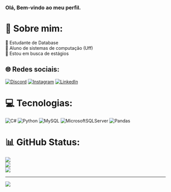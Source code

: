 ### Olá, Bem-vindo ao meu perfil.

# 💫 Sobre mim:
🎲 Estudante de Database<br>🏫 Aluno de sistemas de computação (Uff)<br>💼 Estou em busca de estágios


## 🌐 Redes sociais:
[![Discord](https://img.shields.io/badge/Discord-%237289DA.svg?logo=discord&logoColor=white)](https://discord.gg/GabrielGB#2801) [![Instagram](https://img.shields.io/badge/Instagram-%23E4405F.svg?logo=Instagram&logoColor=white)](https://instagram.com/https://www.instagram.com/gabriel.amr_/) [![LinkedIn](https://img.shields.io/badge/LinkedIn-%230077B5.svg?logo=linkedin&logoColor=white)](https://linkedin.com/in/https://www.linkedin.com/in/gabriel-amaral-2b4652196/) 

# 💻 Tecnologias:
![C#](https://img.shields.io/badge/c%23-%23239120.svg?style=for-the-badge&logo=c-sharp&logoColor=white) ![Python](https://img.shields.io/badge/python-3670A0?style=for-the-badge&logo=python&logoColor=ffdd54) ![MySQL](https://img.shields.io/badge/mysql-%2300f.svg?style=for-the-badge&logo=mysql&logoColor=white) ![MicrosoftSQLServer](https://img.shields.io/badge/Microsoft%20SQL%20Sever-CC2927?style=for-the-badge&logo=microsoft%20sql%20server&logoColor=white) ![Pandas](https://img.shields.io/badge/pandas-%23150458.svg?style=for-the-badge&logo=pandas&logoColor=white)
# 📊 GitHub Status:
![](https://github-readme-stats.vercel.app/api?username=GabrielAmrl&theme=blue-green&hide_border=false&include_all_commits=false&count_private=false)<br/>
![](https://github-readme-streak-stats.herokuapp.com/?user=GabrielAmrl&theme=blue-green&hide_border=false)<br/>
![](https://github-readme-stats.vercel.app/api/top-langs/?username=GabrielAmrl&theme=blue-green&hide_border=false&include_all_commits=false&count_private=false&layout=compact)

---
[![](https://visitcount.itsvg.in/api?id=GabrielAmrl&icon=0&color=0)](https://visitcount.itsvg.in)

<!-- Proudly created with GPRM ( https://gprm.itsvg.in ) -->
